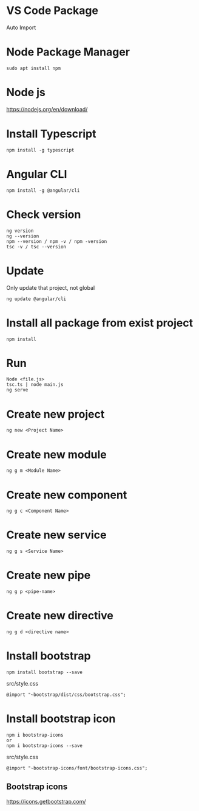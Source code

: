 # VS Code Package
Auto Import

# Node Package Manager
```
sudo apt install npm
```

# Node js
https://nodejs.org/en/download/

# Install Typescript
```
npm install -g typescript
```

# Angular CLI
```
npm install -g @angular/cli
```

# Check version
```
ng version
ng --version
npm --version / npm -v / npm -version
tsc -v / tsc --version
```

# Update
Only update that project, not global
```
ng update @angular/cli
```

# Install all package from exist project
```
npm install
```

# Run
```
Node <file.js>
tsc.ts | node main.js
ng serve

```

# Create new project
```
ng new <Project Name>
```

# Create new module
```
ng g m <Module Name>
```
# Create new component
```
ng g c <Component Name>
```

# Create new service
```
ng g s <Service Name>
```

# Create new pipe 
```
ng g p <pipe-name>
```

# Create new directive
```
ng g d <directive name>
```
  
# Install bootstrap
```
npm install bootstrap --save 
```

src/style.css
```
@import "~bootstrap/dist/css/bootstrap.css";
```

# Install bootstrap icon
```
npm i bootstrap-icons
or
npm i bootstrap-icons --save
```
src/style.css
```
@import "~bootstrap-icons/font/bootstrap-icons.css";

```
## Bootstrap icons
https://icons.getbootstrap.com/
